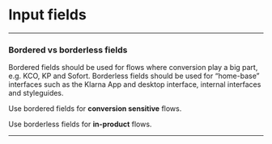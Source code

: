 # Input fields

---

### Bordered vs borderless fields

Bordered fields should be used for flows where conversion play a big part, e.g. KCO, KP and Sofort. Borderless fields should be used for “home-base” interfaces such as the Klarna App and desktop interface, internal interfaces and styleguides.



Use bordered fields for **conversion sensitive** flows.



Use borderless fields for **in-product** flows.

---



